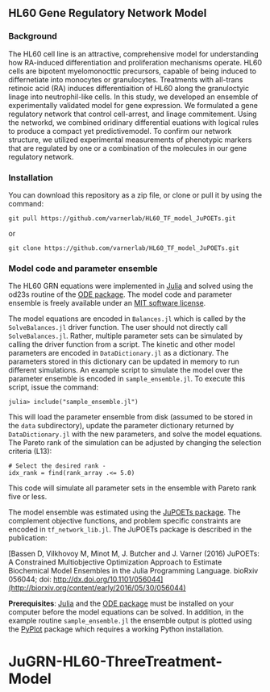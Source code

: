 ## HL60 Gene Regulatory Network Model


### Background ###
The HL60 cell line is an attractive, comprehensive model for understanding how RA-induced differentiation and proliferation mechanisms operate. HL60 cells are bipotent myelomonocttic precursors, capable of being induced to differnetiate into monocytes or granulocytes. Treatments with all-trans retinoic acid (RA) induces differentiaition of HL60 along the granuloctyic linage into neutrophil-like cells. In this study, we developed an ensemble of experimentally validated model for gene expression. We formulated a gene regulatory network that control cell-arrest, and linage commitement. Using the networkd, we combined oridinary differential euations with logical rules to produce a compact yet predictivemodel. To confirm our network structure, we utilized experimental measurements of phenotypic markers that are regulated by one or a combination of the molecules in our gene regulatory network.


### Installation

You can download this repository as a zip file, or clone or pull it by using the command:

	git pull https://github.com/varnerlab/HL60_TF_model_JuPOETs.git

or

	git clone https://github.com/varnerlab/HL60_TF_model_JuPOETs.git

### Model code and parameter ensemble
The HL60 GRN equations were implemented in [Julia](http://julialang.org) and solved using the od23s routine of the [ODE package](https://github.com/JuliaDiffEq/ODE.jl). The model code and parameter ensemble is freely available under an [MIT software license](https://opensource.org/licenses/MIT).

The model equations are encoded in ``Balances.jl`` which is called by the ``SolveBalances.jl`` driver function. The user should not directly call ``SolveBalances.jl``. Rather, multiple parameter sets can be simulated by calling the driver function from a script. The kinetic and other model parameters are encoded in ``DataDictionary.jl`` as a dictionary. The parameters stored in this dictionary can be updated in memory to run different simulations. An example script to simulate the model over the parameter ensemble is encoded in ``sample_ensemble.jl``. To execute this script, issue the command:

``julia> include("sample_ensemble.jl")``

This will load the parameter ensemble from disk (assumed to be stored in the ``data`` subdirectory), update the parameter dictionary returned by ``DataDictionary.jl`` with the new parameters, and solve the model equations. The Pareto rank of the simulation can be adjusted by changing the selection criteria (L13):

	# Select the desired rank -
	idx_rank = find(rank_array .<= 5.0)

This code will simulate all parameter sets in the ensemble with Pareto rank five or less.

The model ensemble was estimated using the [JuPOETs package](https://github.com/varnerlab/POETs.jl). The complement objective functions, and problem specific constraints are encoded in ``tf_network_lib.jl``. The JuPOETs package is described in the publication:

[Bassen D, Vilkhovoy M, Minot M, J. Butcher and J. Varner (2016) JuPOETs: A Constrained Multiobjective Optimization Approach to Estimate Biochemical Model Ensembles in the Julia Programming Language. bioRxiv 056044; doi: http://dx.doi.org/10.1101/056044](http://biorxiv.org/content/early/2016/05/30/056044)

__Prerequisites__: [Julia](http://julialang.org) and the [ODE package](https://github.com/JuliaDiffEq/ODE.jl) must be installed on your computer before the model equations can be solved. In addition, in the example routine ``sample_ensemble.jl`` the ensemble output is plotted using the [PyPlot](https://github.com/stevengj/PyPlot.jl) package which requires a working Python installation.  
# JuGRN-HL60-ThreeTreatment-Model
